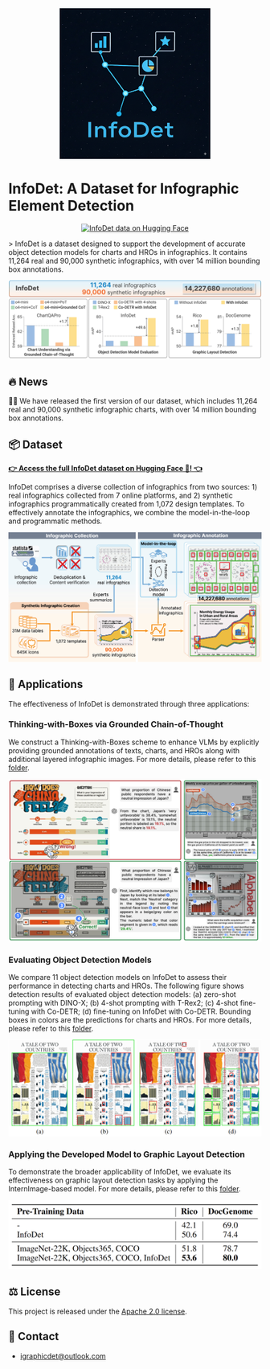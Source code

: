 <div align=center>
  <img src="./assets/logo.png" width=300 >
</div>

<h1>
  InfoDet: A Dataset for Infographic Element Detection
</h1>
<p align="center">
  <a href="https://huggingface.co/datasets/InfoDet/InfoDet">
    <img
      src="https://img.shields.io/badge/InfoDet-Data-orange?logo=huggingface&logoColor=yellow" 
      alt="InfoDet data on Hugging Face"
    />
  </a>
</p>
> InfoDet is a dataset designed to support the development of accurate object detection models for charts and HROs in infographics. It contains 11,264 real and 90,000 synthetic infographics, with over 14 million bounding box annotations.

![TEASER](./assets/teaser.png)

## 🔥 News
🎉🎉 We have released the first version of our dataset, which includes 11,264 real and 90,000 synthetic infographic charts, with over 14 million bounding box annotations.

## 📦 Dataset
**[👉 Access the full InfoDet dataset on Hugging Face 🤗! 👈](https://huggingface.co/datasets/InfoDet/InfoDet)**

InfoDet comprises a diverse collection of infographics from two sources: 1) real infographics collected from 7 online platforms, and 2) synthetic infographics programmatically created from 1,072 design templates.
To effectively annotate the infographics, we combine the model-in-the-loop and programmatic methods.

![PIPELINE](./assets/pipe.jpg)

## 🎯 Applications

The effectiveness of InfoDet is demonstrated through three applications:

### Thinking-with-Boxes via Grounded Chain-of-Thought

We construct a Thinking-with-Boxes scheme to enhance VLMs by explicitly providing grounded annotations of texts, charts, and HROs along with additional layered infographic images.
For more details, please refer to this [folder](grounded_CoT). 

![det_qual](./assets/GCoT.jpg)


### Evaluating Object Detection Models

We compare 11 object detection models on InfoDet to assess their performance in detecting charts and HROs. 
The following figure shows detection results of evaluated object detection models: (a) zero-shot prompting with DINO-X; (b) 4-shot prompting with T-Rex2; (c) 4-shot fine-tuning with Co-DETR; (d) fine-tuning on InfoDet with Co-DETR. Bounding boxes in colors are the predictions for charts and HROs.
For more details, please refer to this [folder](model_evaluation). 

![det_qual](./assets/det_qual.png)


### Applying the Developed Model to Graphic Layout Detection

To demonstrate the broader applicability of InfoDet, we evaluate its effectiveness on graphic layout detection tasks by applying the InternImage-based model.
For more details, please refer to this [folder](graphic_layout_detection). 


![det_qual](./assets/Graphic_det.png)


## ⚖️ License
This project is released under the [Apache 2.0 license](LICENSE).


## 🤝 Contact
- igraphicdet@outlook.com
